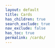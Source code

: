 ```yaml
---
layout: default
title: Cards
has_children: true
search_exclude: true
nav_exclude: false
has_toc: true
permalink: /cards/
---
```


